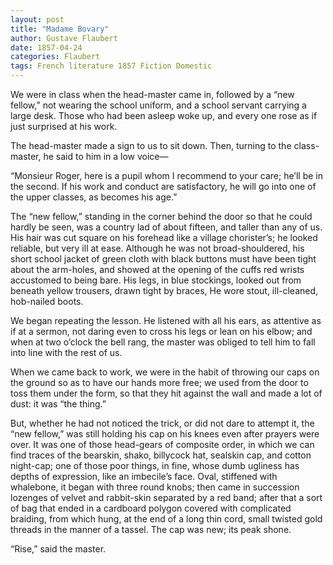 ```yaml
---
layout: post
title: "Madame Bovary"
author: Gustave Flaubert
date: 1857-04-24
categories: Flaubert
tags: French literature 1857 Fiction Domestic
---
```


We were in class when the head-master came in, followed by a “new fellow,” not
wearing the school uniform, and a school servant carrying a large desk. Those
who had been asleep woke up, and<!--more--> every one rose as if just surprised at his
work.

The head-master made a sign to us to sit down. Then, turning to the
class-master, he said to him in a low voice—

“Monsieur Roger, here is a pupil whom I recommend to your care; he’ll be in the
second. If his work and conduct are satisfactory, he will go into one of the
upper classes, as becomes his age.”

The “new fellow,” standing in the corner behind the door so that he could hardly
be seen, was a country lad of about fifteen, and taller than any of us. His hair
was cut square on his forehead like a village chorister’s; he looked reliable,
but very ill at ease. Although he was not broad-shouldered, his short school
jacket of green cloth with black buttons must have been tight about the
arm-holes, and showed at the opening of the cuffs red wrists accustomed to being
bare. His legs, in blue stockings, looked out from beneath yellow trousers,
drawn tight by braces, He wore stout, ill-cleaned, hob-nailed boots.

We began repeating the lesson. He listened with all his ears, as attentive as if
at a sermon, not daring even to cross his legs or lean on his elbow; and when at
two o’clock the bell rang, the master was obliged to tell him to fall into line
with the rest of us.

When we came back to work, we were in the habit of throwing our caps on the
ground so as to have our hands more free; we used from the door to toss them
under the form, so that they hit against the wall and made a lot of dust: it was
“the thing.”

But, whether he had not noticed the trick, or did not dare to attempt it, the
“new fellow,” was still holding his cap on his knees even after prayers were
over. It was one of those head-gears of composite order, in which we can find
traces of the bearskin, shako, billycock hat, sealskin cap, and cotton night-cap;
one of those poor things, in fine, whose dumb ugliness has depths of expression,
like an imbecile’s face. Oval, stiffened with whalebone, it began with three
round knobs; then came in succession lozenges of velvet and rabbit-skin
separated by a red band; after that a sort of bag that ended in a cardboard
polygon covered with complicated braiding, from which hung, at the end of a long
thin cord, small twisted gold threads in the manner of a tassel. The cap was
new; its peak shone.

“Rise,” said the master.
